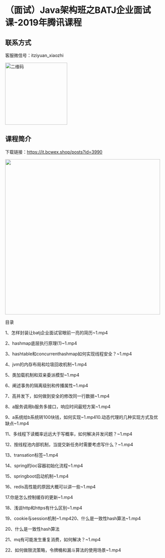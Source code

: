 # （面试）Java架构班之BATJ企业面试课-2019年腾讯课程

## 联系方式

客服微信号：itziyuan_xiaozhi

<img src="https://ziyuanyun.oss-cn-guangzhou.aliyuncs.com/common/20240614073449/666b82192834a.jpg" width="200" height="200" alt="二维码">

## 课程简介

下载链接：https://it.bcwex.shop/posts?id=3990

<img src="https://ziyuanyun.oss-cn-guangzhou.aliyuncs.com/yun/20240515185538/664494aad15cb.jpg" width="500" alt="">

  目录

 1、怎样封装让batj企业面试官眼前一亮的简历~1.mp4

 2、hashmap底层执行原理(1)~1.mp4

 3、hashtable和concurrenthashmap如何实现线程安全？~1.mp4

 4、jvm的内存布局和垃圾回收机制~1.mp4

 5、类加载机制和双亲委派模型~1.mp4

 6、阐述事务的隔离级别和传播属性~1.mp4

 7、高并发下，如何做到安全的修改同一行数据~1.mp4

 8、a服务调用b服务多接口，响应时间最短方案~1.mp4

 9、a系统给b系统转100块钱，如何实现~1.mp410.动态代理的几种实现方式及优缺点~1.mp4

 11、多线程下读概率远远大于写概率，如何解决并发问题？~1.mp4

 12、按线程池内部机制，当提交新任务时需要考虑写什么？~1.mp4

 13、transation标签~1.mp4

 14、spring的ioc容器初始化流程~1.mp4

 15、springboot启动机制~1.mp4

 16、redis高性能的原因大概可以讲一些~1.mp4

 17.你是怎么控制缓存的更新~1.mp4

 18、浅谈http和https有什么区别~1.mp4

 19、cookie与session机制~1.mp420、什么是一致性hash算法~1.mp4

 20、什么是一致性hash算法

 21、mq有可能发生重复消费，如何解决？~1.mp4

 22、如何做限流策略，令牌桶和漏斗算法的使用场景~1.mp4

 &nbsp;

  